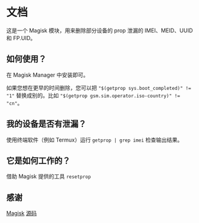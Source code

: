 # 文档
这是一个 Magisk 模块，用来删除部分设备的 prop 泄漏的 IMEI、MEID、UUID 和 FP.UID。
## 如何使用？
在 Magisk Manager 中安装即可。

如果您想在更早的时间删除，您可以把 `"$(getprop sys.boot_completed)" != "1"` 替换成别的。比如 `"$(getprop gsm.sim.operator.iso-country)" != "cn"`。
## 我的设备是否有泄漏？
使用终端软件（例如 Termux）运行 `getprop | grep imei` 检查输出结果。
## 它是如何工作的？
借助 Magisk 提供的工具 `resetprop`
## 感谢
[Magisk](https://github.com/topjohnwu/Magisk)
[源码](https://t.me/CodeOfMeowCat/255710)